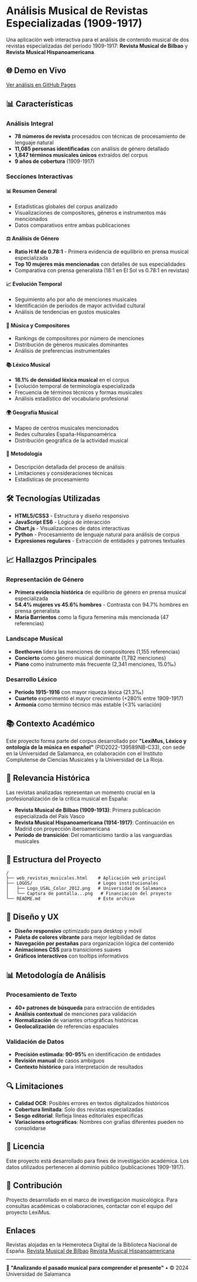 # Análisis Musical de Revistas Especializadas (1909-1917)

Una aplicación web interactiva para el análisis de contenido musical de dos revistas especializadas del período 1909-1917: **Revista Musical de Bilbao** y **Revista Musical Hispanoamericana**.

## 🌐 Demo en Vivo

[Ver análisis en GitHub Pages](https://mariapalaciosnieto.github.io/RevistasBMH/)

## 📊 Características

### Análisis Integral
- **78 números de revista** procesados con técnicas de procesamiento de lenguaje natural
- **11,085 personas identificadas** con análisis de género detallado
- **1,847 términos musicales únicos** extraídos del corpus
- **9 años de cobertura** (1909-1917)

### Secciones Interactivas

#### 📊 Resumen General
- Estadísticas globales del corpus analizado
- Visualizaciones de compositores, géneros e instrumentos más mencionados
- Datos comparativos entre ambas publicaciones

#### ⚖️ Análisis de Género
- **Ratio H:M de 0.78:1** - Primera evidencia de equilibrio en prensa musical especializada
- **Top 10 mujeres más mencionadas** con detalles de sus especialidades
- Comparativa con prensa generalista (18:1 en El Sol vs 0.78:1 en revistas)

#### 📈 Evolución Temporal
- Seguimiento año por año de menciones musicales
- Identificación de períodos de mayor actividad cultural
- Análisis de tendencias en gustos musicales

#### 🎵 Música y Compositores
- Rankings de compositores por número de menciones
- Distribución de géneros musicales dominantes
- Análisis de preferencias instrumentales

#### 📚 Léxico Musical
- **18.1% de densidad léxica musical** en el corpus
- Evolución temporal de terminología especializada
- Frecuencia de términos técnicos y formas musicales
- Análisis estadístico del vocabulario profesional

#### 🌍 Geografía Musical
- Mapeo de centros musicales mencionados
- Redes culturales España-Hispanoamérica
- Distribución geográfica de la actividad musical

#### 🔬 Metodología
- Descripción detallada del proceso de análisis
- Limitaciones y consideraciones técnicas
- Estadísticas de procesamiento

## 🛠️ Tecnologías Utilizadas

- **HTML5/CSS3** - Estructura y diseño responsivo
- **JavaScript ES6** - Lógica de interacción
- **Chart.js** - Visualizaciones de datos interactivas
- **Python** - Procesamiento de lenguaje natural para análisis de corpus
- **Expresiones regulares** - Extracción de entidades y patrones textuales

## 📈 Hallazgos Principales

### Representación de Género
- **Primera evidencia histórica** de equilibrio de género en prensa musical especializada
- **54.4% mujeres vs 45.6% hombres** - Contrasta con 94.7% hombres en prensa generalista
- **María Barrientos** como la figura femenina más mencionada (47 referencias)

### Landscape Musical
- **Beethoven** lidera las menciones de compositores (1,155 referencias)
- **Concierto** como género musical dominante (1,782 menciones)
- **Piano** como instrumento más frecuente (2,341 menciones, 15.0‰)

### Desarrollo Léxico
- **Período 1915-1916** con mayor riqueza léxica (21.3‰)
- **Cuarteto** experimentó el mayor crecimiento (+280% entre 1909-1917)
- **Armonía** como término técnico más estable (<3% variación)

## 📚 Contexto Académico

Este proyecto forma parte del corpus desarrollado por **"LexiMus, Léxico y ontología de la música en español"** (PID2022-139589NB-C33), con sede en la Universidad de Salamanca, en colaboración con el Instituto Complutense de Ciencias Musicales y la Universidad de La Rioja.

## 🎯 Relevancia Histórica

Las revistas analizadas representan un momento crucial en la profesionalización de la crítica musical en España:

- **Revista Musical de Bilbao (1909-1913)**: Primera publicación especializada del País Vasco
- **Revista Musical Hispanoamericana (1914-1917)**: Continuación en Madrid con proyección iberoamericana
- **Período de transición**: Del romanticismo tardío a las vanguardias musicales

## 📁 Estructura del Proyecto

```
/
├── web_revistas_musicales.html    # Aplicación web principal
├── LOGOS/                         # Logos institucionales
│   ├── Logo_USAL_Color_2012.png   # Universidad de Salamanca
│   └── Captura de pantalla...png   # Financiación del proyecto
└── README.md                      # Este archivo
```

## 🎨 Diseño y UX

- **Diseño responsivo** optimizado para desktop y móvil
- **Paleta de colores vibrante** para mejor legibilidad de datos
- **Navegación por pestañas** para organización lógica del contenido
- **Animaciones CSS** para transiciones suaves
- **Gráficos interactivos** con tooltips informativos

## 📊 Metodología de Análisis

### Procesamiento de Texto
- **40+ patrones de búsqueda** para extracción de entidades
- **Análisis contextual** de menciones para validación
- **Normalización** de variantes ortográficas históricas
- **Geolocalización** de referencias espaciales

### Validación de Datos
- **Precisión estimada: 90-95%** en identificación de entidades
- **Revisión manual** de casos ambiguos
- **Contexto histórico** para interpretación de resultados

## 🔍 Limitaciones

- **Calidad OCR**: Posibles errores en textos digitalizados históricos
- **Cobertura limitada**: Solo dos revistas especializadas
- **Sesgo editorial**: Refleja líneas editoriales específicas
- **Variaciones ortográficas**: Nombres con grafías diferentes pueden no consolidarse

## 📄 Licencia

Este proyecto está desarrollado para fines de investigación académica. Los datos utilizados pertenecen al dominio público (publicaciones 1909-1917).

## 👥 Contribución

Proyecto desarrollado en el marco de investigación musicológica. Para consultas académicas o colaboraciones, contactar con el equipo del proyecto LexiMus.

## Enlaces

Revistas alojadas en la Hemeroteca Digital de la Biblioteca Nacional de España. 
[Revista Musical de Bilbao](https://hemerotecadigital.bne.es/hd/es/card?sid=4122654)
[Revista Musical Hispanoamericana](https://hemerotecadigital.bne.es/hd/es/card?sid=3868950)


---

**🎼 "Analizando el pasado musical para comprender el presente"** • © 2024 Universidad de Salamanca
